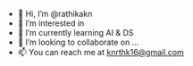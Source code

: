 - 👋 Hi, I’m @rathikakn
- 👀 I’m interested in 
- 🌱 I’m currently learning AI & DS
- 💞️ I’m looking to collaborate on ...
- 📫 You can reach me at knrthk16@gmail.com

<!---
rathikakn/rathikakn is a ✨ special ✨ repository because its `README.md` (this file) appears on your GitHub profile.
You can click the Preview link to take a look at your changes.
--->
